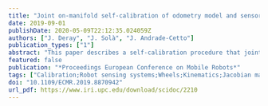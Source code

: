 ```yaml
---
title: "Joint on-manifold self-calibration of odometry model and sensor extrinsics using pre-integration"
date: 2019-09-01
publishDate: 2020-05-09T22:12:35.024059Z
authors: ["J. Deray", "J. Solà", "J. Andrade-Cetto"]
publication_types: ["1"]
abstract: "This paper describes a self-calibration procedure that jointly estimates the extrinsic parameters of an exteroceptive sensor able to observe ego-motion, and the intrinsic parameters of an odometry motion model, consisting of wheel radii and wheel separation. We use iterative nonlinear on-manifold optimization with a graphical representation of the state, and resort to an adaptation of the pre-integration theory, initially developed for the IMU motion sensor, to be applied to the differential drive motion model. For this, we describe the construction of a pre-integrated factor for the differential drive motion model, which includes the motion increment, its covariance, and a first-order approximation of its dependence with the calibration parameters. As the calibration parameters change at each solver iteration, this allows a posteriori factor correction without the need of re-integrating the motion data. We validate our proposal in simulations and on a real robot and show the convergence of the calibration towards the true values of the parameters. It is then tested online in simulation and is shown to accommodate to variations in the calibration parameters when the vehicle is subject to physical changes such as loading and unloading a freight."
featured: false
publication: "*Proceedings European Conference on Mobile Robots*"
tags: ["Calibration;Robot sensing systems;Wheels;Kinematics;Jacobian matrices;Mobile robots"]
doi: "10.1109/ECMR.2019.8870942"
url_pdf: https://www.iri.upc.edu/download/scidoc/2210
---
```

